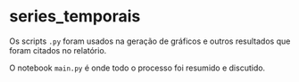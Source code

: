 # series_temporais

Os scripts `.py` foram usados na geração de gráficos e outros resultados que foram citados no relatório.

O notebook `main.py` é onde todo o processo foi resumido e discutido.